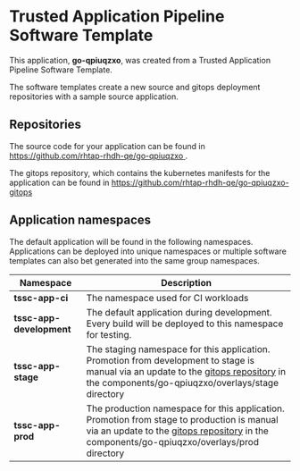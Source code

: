 # Trusted Application Pipeline Software Template

This application, **go-qpiuqzxo**, was created from a Trusted Application Pipeline Software Template.

The software templates create a new source and gitops deployment repositories with a sample source application. 

## Repositories

The source code for your application can be found in [https://github.com/rhtap-rhdh-qe/go-qpiuqzxo ](https://github.com/rhtap-rhdh-qe/go-qpiuqzxo ).
 
The gitops repository, which contains the kubernetes manifests for the application can be found in 
[https://github.com/rhtap-rhdh-qe/go-qpiuqzxo-gitops ](https://github.com/rhtap-rhdh-qe/go-qpiuqzxo-gitops ) 

## Application namespaces 

The default application will be found in the following namespaces. Applications can be deployed into unique namespaces or multiple software templates can also bet generated into the same group namespaces.  

|  Namespace   |  Description   |  
| -------- | -------- |
| **tssc-app-ci** | The namespace used for CI workloads |
| **tssc-app-development** | The default application during development. Every build will be deployed to this namespace for testing. |
| **tssc-app-stage** | The staging namespace for this application. Promotion from development to stage is manual via an update to the [gitops repository](https://github.com/rhtap-rhdh-qe/go-qpiuqzxo-gitops ) in the components/go-qpiuqzxo/overlays/stage directory |
| **tssc-app-prod** | The production namespace for this application. Promotion from stage to production is manual via an update to the [gitops repository](https://github.com/rhtap-rhdh-qe/go-qpiuqzxo-gitops ) in the components/go-qpiuqzxo/overlays/prod directory |